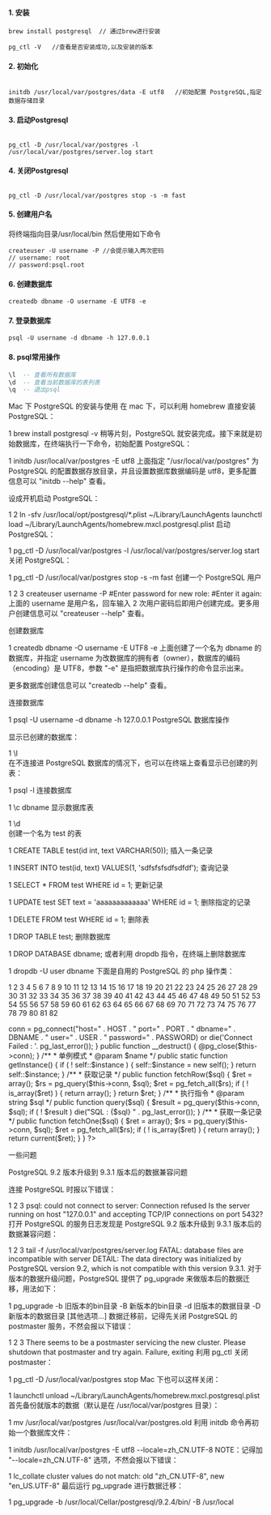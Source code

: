 #### 1. 安装

```
brew install postgresql  // 通过brew进行安装

pg_ctl -V   //查看是否安装成功,以及安装的版本
```
#### 2. 初始化

```

initdb /usr/local/var/postgres/data -E utf8   //初始配置 PostgreSQL,指定数据存储目录

```
#### 3. 启动Postgresql

```

pg_ctl -D /usr/local/var/postgres -l /usr/local/var/postgres/server.log start

```
#### 4. 关闭Postgresql

```

pg_ctl -D /usr/local/var/postgres stop -s -m fast

```
#### 5. 创建用户名 
将终端指向目录/usr/local/bin 然后使用如下命令

```
createuser -U username -P //会提示输入两次密码
// username: root 
// password:psql.root
```

#### 6. 创建数据库

```
createdb dbname -O username -E UTF8 -e

```
#### 7. 登录数据库

```
psql -U username -d dbname -h 127.0.0.1
```
#### 8. psql常用操作

```sql
\l  -- 查看所有数据库
\d  -- 查看当前数据库的表列表
\q  -- 退出psql
```
Mac 下 PostgreSQL 的安装与使用
在 mac 下，可以利用 homebrew 直接安装 PostgreSQL：

1
brew install postgresql -v
稍等片刻，PostgreSQL 就安装完成。接下来就是初始数据库，在终端执行一下命令，初始配置 PostgreSQL：

1
initdb /usr/local/var/postgres -E utf8
上面指定 "/usr/local/var/postgres" 为 PostgreSQL 的配置数据存放目录，并且设置数据库数据编码是 utf8，更多配置信息可以 "initdb --help" 查看。

设成开机启动 PostgreSQL：

1
2
ln -sfv /usr/local/opt/postgresql/*.plist ~/Library/LaunchAgents
launchctl load ~/Library/LaunchAgents/homebrew.mxcl.postgresql.plist
启动 PostgreSQL：

1
pg_ctl -D /usr/local/var/postgres -l /usr/local/var/postgres/server.log start
关闭 PostgreSQL：

1
pg_ctl -D /usr/local/var/postgres stop -s -m fast
创建一个 PostgreSQL 用户

1
2
3
createuser username -P
#Enter password for new role:
#Enter it again:
上面的 username 是用户名，回车输入 2 次用户密码后即用户创建完成。更多用户创建信息可以 "createuser --help" 查看。

创建数据库

1
createdb dbname -O username -E UTF8 -e
上面创建了一个名为 dbname 的数据库，并指定 username 为改数据库的拥有者（owner），数据库的编码（encoding）是 UTF8，参数 "-e" 是指把数据库执行操作的命令显示出来。

更多数据库创建信息可以 "createdb --help" 查看。

连接数据库

1
psql -U username -d dbname -h 127.0.0.1
PostgreSQL 数据库操作

显示已创建的数据库：

1
\l  
在不连接进 PostgreSQL 数据库的情况下，也可以在终端上查看显示已创建的列表：

1
psql -l
连接数据库

1
\c dbname
显示数据库表

1
\d  
创建一个名为 test 的表

1
CREATE TABLE test(id int, text VARCHAR(50));
插入一条记录

1
INSERT INTO test(id, text) VALUES(1, 'sdfsfsfsdfsdfdf');
查询记录

1
SELECT * FROM test WHERE id = 1;
更新记录

1
UPDATE test SET text = 'aaaaaaaaaaaaa' WHERE id = 1;
删除指定的记录

1
DELETE FROM test WHERE id = 1;
删除表

1
DROP TABLE test;
删除数据库

1
DROP DATABASE dbname;
或者利用 dropdb 指令，在终端上删除数据库

1
dropdb -U user dbname
下面是自用的 PostgreSQL 的 php 操作类：

1
2
3
4
5
6
7
8
9
10
11
12
13
14
15
16
17
18
19
20
21
22
23
24
25
26
27
28
29
30
31
32
33
34
35
36
37
38
39
40
41
42
43
44
45
46
47
48
49
50
51
52
53
54
55
56
57
58
59
60
61
62
63
64
65
66
67
68
69
70
71
72
73
74
75
76
77
78
79
80
81
82
<?php
 
define("HOST", "127.0.0.1");
define("PORT", 5432);
define("DBNAME", "dbname");
define("USER", "user");
define("PASSWORD", "password");
 
class Ext_Pgsql {
     
    //单例
    private static $instance = null;
 
    private $conn = null;
 
    private function __construct()
    {
        $this->conn = pg_connect("host=" . HOST . " port=" . PORT . " dbname=" . DBNAME . " user=" . USER . " password=" . PASSWORD) or die('Connect Failed : '. pg_last_error());
    }
 
    public function __destruct()
    {
        @pg_close($this->conn);
    }
 
    /**
     * 单例模式
     * @param $name
     */
    public static function getInstance()
    {
        if ( ! self::$instance )
        {
            self::$instance = new self();
        }
        return self::$instance;
    }
 
    /**
     * 获取记录
     */
    public function fetchRow($sql)
    {
        $ret = array();
        $rs = pg_query($this->conn, $sql);
        $ret = pg_fetch_all($rs);
        if ( ! is_array($ret) )
        {
            return array();
        }
        return $ret;
    }
 
    /**
     * 执行指令
     * @param string $sql
     */
    public function query($sql)
    {
        $result = pg_query($this->conn, $sql);
        if ( ! $result )
            die("SQL : {$sql} " . pg_last_error());
    }
 
    /**
     * 获取一条记录
     */
    public function fetchOne($sql)
    {
        $ret = array();
        $rs = pg_query($this->conn, $sql);
        $ret = pg_fetch_all($rs);
        if ( ! is_array($ret) )
        {
            return array();
        }
        return current($ret);
    }
     
}
 
?>
一些问题

PostgreSQL 9.2 版本升级到 9.3.1 版本后的数据兼容问题

连接 PostgreSQL 时报以下错误：

1
2
3
psql: could not connect to server: Connection refused
Is the server running on host "127.0.0.1" and accepting
TCP/IP connections on port 5432?
打开 PostgreSQL 的服务日志发现是 PostgreSQL 9.2 版本升级到 9.3.1 版本后的数据兼容问题：

1
2
3
tail -f /usr/local/var/postgres/server.log
FATAL:  database files are incompatible with server
DETAIL:  The data directory was initialized by PostgreSQL version 9.2, which is not compatible with this version 9.3.1.
对于版本的数据升级问题，PostgreSQL 提供了 pg_upgrade 来做版本后的数据迁移，用法如下：

1
pg_upgrade -b 旧版本的bin目录 -B 新版本的bin目录 -d 旧版本的数据目录 -D 新版本的数据目录 [其他选项...]
数据迁移前，记得先关闭 PostgreSQL 的 postmaster 服务，不然会报以下错误：

1
2
3
There seems to be a postmaster servicing the new cluster.
Please shutdown that postmaster and try again.
Failure, exiting
利用 pg_ctl 关闭 postmaster：

1
pg_ctl -D /usr/local/var/postgres stop
Mac 下也可以这样关闭：

1
launchctl unload ~/Library/LaunchAgents/homebrew.mxcl.postgresql.plist
首先备份就版本的数据（默认是在 /usr/local/var/postgres 目录）：

1
mv /usr/local/var/postgres /usr/local/var/postgres.old
利用 initdb 命令再初始一个数据库文件：

1
initdb /usr/local/var/postgres -E utf8 --locale=zh_CN.UTF-8
NOTE：记得加 "--locale=zh_CN.UTF-8" 选项，不然会报以下错误：

1
lc_collate cluster values do not match:  old "zh_CN.UTF-8", new "en_US.UTF-8"
最后运行 pg_upgrade 进行数据迁移：

1
pg_upgrade -b /usr/local/Cellar/postgresql/9.2.4/bin/ -B /usr/local